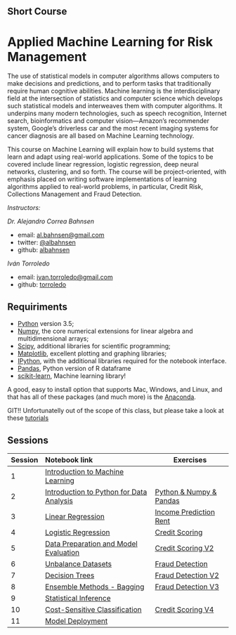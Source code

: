 ## Short Course
# Applied Machine Learning for Risk Management

The use of statistical models in computer algorithms allows computers to make decisions and predictions, and to perform tasks that traditionally require human cognitive abilities. Machine learning is the interdisciplinary field at the intersection of statistics and computer science which develops such statistical models and interweaves them with computer algorithms. It underpins many modern technologies, such as speech recognition, Internet search, bioinformatics and computer vision—Amazon’s recommender system, Google’s driverless car and the most recent imaging systems for cancer diagnosis are all based on Machine Learning technology. 

This course on Machine Learning will explain how to build systems that learn and adapt using real-world applications. Some of the topics to be covered include linear regression, logistic regression, deep neural networks, clustering, and so forth. The course will be project-oriented, with emphasis placed on writing software implementations of learning algorithms applied to real-world problems, in particular, Credit Risk, Collections Management and Fraud Detection.

*Instructors:* 

*Dr. Alejandro Correa Bahnsen*

- email: <al.bahnsen@gmail.com>
- twitter: [@albahnsen](https://twitter.com/albahnsen)
- github: [albahnsen](http://github.com/albahnsen)

*Iván Torroledo*

- email: <ivan.torroledo@gmail.com>
- github: [torroledo](http://github.com/torroledo)

## Requiriments 
* [Python](http://www.python.org) version 3.5;
* [Numpy](http://www.numpy.org), the core numerical extensions for linear algebra and multidimensional arrays;
* [Scipy](http://www.scipy.org), additional libraries for scientific programming;
* [Matplotlib](http://matplotlib.sf.net), excellent plotting and graphing libraries;
* [IPython](http://ipython.org), with the additional libraries required for the notebook interface.
* [Pandas](http://pandas.pydata.org/), Python version of R dataframe
* [scikit-learn](http://scikit-learn.org), Machine learning library!

A good, easy to install option that supports Mac, Windows, and Linux, and that has all of these packages (and much more) is the [Anaconda](https://www.continuum.io/).

GIT!! Unfortunatelly out of the scope of this class, but please take a look at these [tutorials](https://help.github.com/articles/good-resources-for-learning-git-and-github/)

## Sessions

| Session         | Notebook link         | Exercises |
| :------------- | :------------- | ----| 
| 1 | [Introduction to Machine Learning](http://nbviewer.jupyter.org/github/albahnsen/ML_RiskManagement/blob/master/notebooks/01-IntroMachineLearning.ipynb)|
| 2 | [Introduction to Python for Data Analysis](http://nbviewer.jupyter.org/github/albahnsen/ML_RiskManagement/blob/master/notebooks/02-IntroPython_Numpy_Scypy_Pandas.ipynb) | [Python  & Numpy & Pandas](http://nbviewer.jupyter.org/github/albahnsen/ML_RiskManagement/blob/master/exercises/02-Python&Numpy&Pandas.ipynb)|
| 3 | [Linear Regression](http://nbviewer.jupyter.org/github/albahnsen/ML_RiskManagement/blob/master/notebooks/04-linear_regression.ipynb) | [Income Prediction Rent](http://nbviewer.jupyter.org/github/albahnsen/ML_RiskManagement/blob/master/exercises/03-IncomePrediction.ipynb) 
| 4 | [Logistic Regression](http://nbviewer.jupyter.org/github/albahnsen/ML_RiskManagement/blob/master/notebooks/05-logistic_regression.ipynb) | [Credit Scoring](http://nbviewer.jupyter.org/github/albahnsen/ML_RiskManagement/blob/master/exercises/04-CreditScoring.ipynb) 
| 5 | [Data Preparation and Model Evaluation](http://nbviewer.jupyter.org/github/albahnsen/ML_RiskManagement/blob/master/notebooks/06-data_preparation_evaluation.ipynb) | [Credit Scoring V2](http://nbviewer.jupyter.org/github/albahnsen/ML_RiskManagement/blob/master/exercises/05-creditscoring_cross_validation.ipynb) |
| 6 | [Unbalance Datasets](http://nbviewer.jupyter.org/github/albahnsen/ML_RiskManagement/blob/master/notebooks/08_Unbalanced_Datasets.ipynb) | [Fraud Detection](http://nbviewer.jupyter.org/github/albahnsen/ML_RiskManagement/blob/master/exercises/06-fraud_detection_sampling.ipynb) |
| 7 | [Decision Trees](http://nbviewer.jupyter.org/github/albahnsen/ML_RiskManagement/blob/master/notebooks/09_decision_trees.ipynb) | [Fraud Detection V2](http://nbviewer.jupyter.org/github/albahnsen/ML_RiskManagement/blob/master/exercises/07-fraud_detection_DT.ipynb) |
| 8 | [Ensemble Methods - Bagging](http://nbviewer.jupyter.org/github/albahnsen/ML_RiskManagement/blob/master/notebooks/10_EnsembleMethods_Bagging.ipynb) | [Fraud Detection V3](http://nbviewer.jupyter.org/github/albahnsen/ML_RiskManagement/blob/master/exercises/08-fraud_ensemble_bagging.ipynb) |
| 9 | [Statistical Inference](http://nbviewer.jupyter.org/github/albahnsen/ML_RiskManagement/blob/master/notebooks/09_StatisticalInference.ipynb) |  |
| 10 | [Cost-Sensitive Classification](http://nbviewer.jupyter.org/github/albahnsen/ML_RiskManagement/blob/master/notebooks/10_CostSensitiveClassification.ipynb) | [Credit Scoring V4](http://nbviewer.jupyter.org/github/albahnsen/ML_RiskManagement/blob/master/exercises/10_CS_Churn.ipynb) |
| 11 | [Model Deployment](http://nbviewer.jupyter.org/github/albahnsen/ML_RiskManagement/blob/master/notebooks/11_Model_Deployment.ipynb) |
